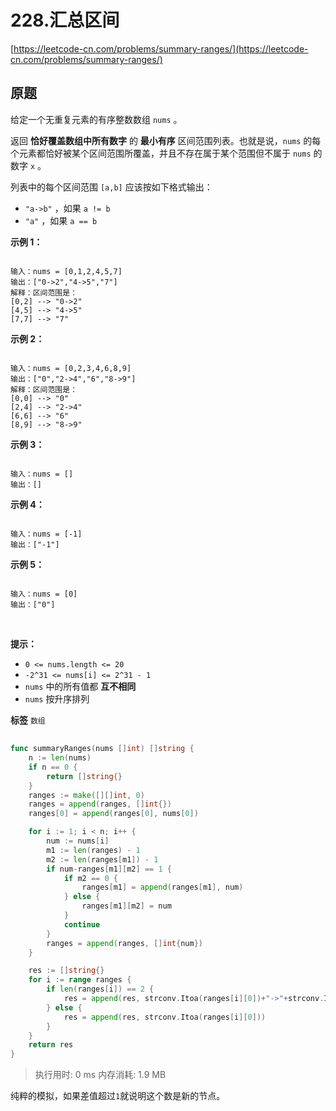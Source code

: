 # 228.汇总区间
[https://leetcode-cn.com/problems/summary-ranges/](https://leetcode-cn.com/problems/summary-ranges/) 
## 原题
给定一个无重复元素的有序整数数组 `nums` 。

返回 **恰好覆盖数组中所有数字**  的 **最小有序**  区间范围列表。也就是说，`nums` 的每个元素都恰好被某个区间范围所覆盖，并且不存在属于某个范围但不属于 `nums` 的数字 `x` 。

列表中的每个区间范围 `[a,b]` 应该按如下格式输出：
- `"a->b"` ，如果 `a != b`
- `"a"` ，如果 `a == b`
 

**示例 1：** 

```

输入：nums = [0,1,2,4,5,7]
输出：["0->2","4->5","7"]
解释：区间范围是：
[0,2] --> "0->2"
[4,5] --> "4->5"
[7,7] --> "7"

```
**示例 2：** 

```

输入：nums = [0,2,3,4,6,8,9]
输出：["0","2->4","6","8->9"]
解释：区间范围是：
[0,0] --> "0"
[2,4] --> "2->4"
[6,6] --> "6"
[8,9] --> "8->9"

```
**示例 3：** 

```

输入：nums = []
输出：[]

```
**示例 4：** 

```

输入：nums = [-1]
输出：["-1"]

```
**示例 5：** 

```

输入：nums = [0]
输出：["0"]

```
 

**提示：** 
- `0 <= nums.length <= 20`
- `-2^31 <= nums[i] <= 2^31 - 1`
- `nums` 中的所有值都 **互不相同** 
- `nums` 按升序排列
 
**标签**
`数组` 


## 
```go
func summaryRanges(nums []int) []string {
	n := len(nums)
	if n == 0 {
		return []string{}
	}
	ranges := make([][]int, 0)
	ranges = append(ranges, []int{})
	ranges[0] = append(ranges[0], nums[0])

	for i := 1; i < n; i++ {
		num := nums[i]
		m1 := len(ranges) - 1
		m2 := len(ranges[m1]) - 1
		if num-ranges[m1][m2] == 1 {
			if m2 == 0 {
				ranges[m1] = append(ranges[m1], num)
			} else {
				ranges[m1][m2] = num
			}
			continue
		}
		ranges = append(ranges, []int{num})
	}

	res := []string{}
	for i := range ranges {
		if len(ranges[i]) == 2 {
			res = append(res, strconv.Itoa(ranges[i][0])+"->"+strconv.Itoa(ranges[i][1]))
		} else {
			res = append(res, strconv.Itoa(ranges[i][0]))
		}
	}
	return res
}
```
>执行用时: 0 ms
内存消耗: 1.9 MB

纯粹的模拟，如果差值超过`1`就说明这个数是新的节点。
